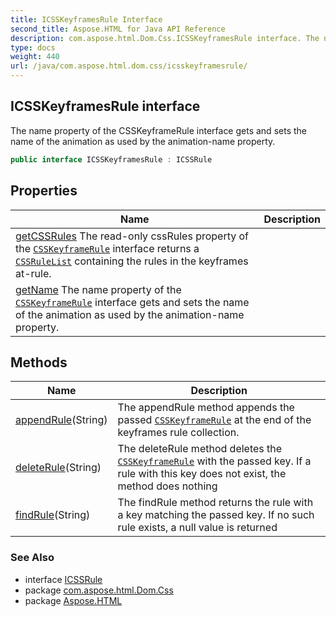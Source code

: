 ```yaml
---
title: ICSSKeyframesRule Interface
second_title: Aspose.HTML for Java API Reference
description: com.aspose.html.Dom.Css.ICSSKeyframesRule interface. The name property of the CSSKeyframeRule interface gets and sets the name of the animation as used by the animation-name property
type: docs
weight: 440
url: /java/com.aspose.html.dom.css/icsskeyframesrule/
---
```

## ICSSKeyframesRule interface

The name property of the CSSKeyframeRule interface gets and sets the name of the animation as used by the animation-name property.

```java
public interface ICSSKeyframesRule : ICSSRule
```

## Properties

| Name | Description |
| --- | --- |
| [getCSSRules](../../com.aspose.html.dom.css/icsskeyframesrule/cssrules/) The read-only cssRules property of the [`CSSKeyframeRule`](../icsskeyframerule/) interface returns a [`CSSRuleList`](../icssrulelist/) containing the rules in the keyframes at-rule. |
| [getName](../../com.aspose.html.dom.css/icsskeyframesrule/name/) The name property of the [`CSSKeyframeRule`](../icsskeyframerule/) interface gets and sets the name of the animation as used by the animation-name property. |

## Methods

| Name | Description |
| --- | --- |
| [appendRule](../../com.aspose.html.dom.css/icsskeyframesrule/appendrule/)(String) | The appendRule method appends the passed [`CSSKeyframeRule`](../icsskeyframerule/) at the end of the keyframes rule collection. |
| [deleteRule](../../com.aspose.html.dom.css/icsskeyframesrule/deleterule/)(String) | The deleteRule method deletes the [`CSSKeyframeRule`](../icsskeyframerule/) with the passed key. If a rule with this key does not exist, the method does nothing |
| [findRule](../../com.aspose.html.dom.css/icsskeyframesrule/findrule/)(String) | The findRule method returns the rule with a key matching the passed key. If no such rule exists, a null value is returned |

### See Also

* interface [ICSSRule](../icssrule/)
* package [com.aspose.html.Dom.Css](../../com.aspose.html.dom.css/)
* package [Aspose.HTML](../../)
